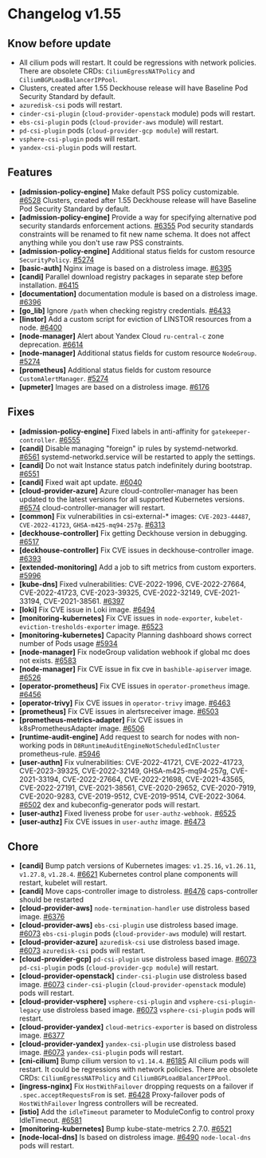 # Changelog v1.55

## Know before update


 - All cilium pods will restart. It could be regressions with network policies. There are obsolete CRDs: `CiliumEgressNATPolicy` and `CiliumBGPLoadBalancerIPPool`.
 - Clusters, created after 1.55 Deckhouse release will have Baseline Pod Security Standard by default.
 - `azuredisk-csi` pods will restart.
 - `cinder-csi-plugin` (`cloud-provider-openstack` module) pods will restart.
 - `ebs-csi-plugin` pods (`cloud-provider-aws` module) will restart.
 - `pd-csi-plugin` pods (`cloud-provider-gcp module`) will restart.
 - `vsphere-csi-plugin` pods will restart.
 - `yandex-csi-plugin` pods will restart.

## Features


 - **[admission-policy-engine]** Make default PSS policy customizable. [#6528](https://github.com/deckhouse/deckhouse/pull/6528)
    Clusters, created after 1.55 Deckhouse release will have Baseline Pod Security Standard by default.
 - **[admission-policy-engine]** Provide a way for specifying alternative pod security standards enforcement actions. [#6355](https://github.com/deckhouse/deckhouse/pull/6355)
    Pod security standards constraints will be renamed to fit new name schema. It does not affect anything while you don't use raw PSS constraints.
 - **[admission-policy-engine]** Additional status fields for custom resource `SecurityPolicy`. [#5274](https://github.com/deckhouse/deckhouse/pull/5274)
 - **[basic-auth]** Nginx image is based on a distroless image. [#6395](https://github.com/deckhouse/deckhouse/pull/6395)
 - **[candi]** Parallel download registry packages in separate step before installation. [#6415](https://github.com/deckhouse/deckhouse/pull/6415)
 - **[documentation]** documentation module is based on a distroless image. [#6396](https://github.com/deckhouse/deckhouse/pull/6396)
 - **[go_lib]** Ignore `/path` when checking registry credentials. [#6433](https://github.com/deckhouse/deckhouse/pull/6433)
 - **[linstor]** Add a custom script for eviction of LINSTOR resources from a node. [#6400](https://github.com/deckhouse/deckhouse/pull/6400)
 - **[node-manager]** Alert about Yandex Cloud `ru-central-c` zone deprecation. [#6614](https://github.com/deckhouse/deckhouse/pull/6614)
 - **[node-manager]** Additional status fields for custom resource `NodeGroup`. [#5274](https://github.com/deckhouse/deckhouse/pull/5274)
 - **[prometheus]** Additional status fields for custom resource `CustomAlertManager`. [#5274](https://github.com/deckhouse/deckhouse/pull/5274)
 - **[upmeter]** Images are based on a distroless image. [#6176](https://github.com/deckhouse/deckhouse/pull/6176)

## Fixes


 - **[admission-policy-engine]** Fixed labels in anti-affinity for `gatekeeper-controller`. [#6555](https://github.com/deckhouse/deckhouse/pull/6555)
 - **[candi]** Disable managing "foreign" ip rules by systemd-networkd. [#6561](https://github.com/deckhouse/deckhouse/pull/6561)
    systemd-networkd.service will be restarted to apply the settings.
 - **[candi]** Do not wait Instance status patch indefinitely during bootstrap. [#6551](https://github.com/deckhouse/deckhouse/pull/6551)
 - **[candi]** Fixed wait apt update. [#6040](https://github.com/deckhouse/deckhouse/pull/6040)
 - **[cloud-provider-azure]** Azure cloud-controller-manager has been updated to the latest versions for all supported Kubernetes versions. [#6574](https://github.com/deckhouse/deckhouse/pull/6574)
    cloud-controller-manager will restart.
 - **[common]** Fix vulnerabilities in csi-external-* images: `CVE-2023-44487`, `CVE-2022-41723`, `GHSA-m425-mq94-257g`. [#6313](https://github.com/deckhouse/deckhouse/pull/6313)
 - **[deckhouse-controller]** Fix getting Deckhouse version in debugging. [#6517](https://github.com/deckhouse/deckhouse/pull/6517)
 - **[deckhouse-controller]** Fix CVE issues in deckhouse-controller image. [#6393](https://github.com/deckhouse/deckhouse/pull/6393)
 - **[extended-monitoring]** Add a job to sift metrics from custom exporters. [#5996](https://github.com/deckhouse/deckhouse/pull/5996)
 - **[kube-dns]** Fixed vulnerabilities: CVE-2022-1996, CVE-2022-27664, CVE-2022-41723, CVE-2023-39325, CVE-2022-32149, CVE-2021-33194, CVE-2021-38561. [#6397](https://github.com/deckhouse/deckhouse/pull/6397)
 - **[loki]** Fix CVE issue in Loki image. [#6494](https://github.com/deckhouse/deckhouse/pull/6494)
 - **[monitoring-kubernetes]** Fix CVE issues in `node-exporter`, `kubelet-eviction-tresholds-exporter` image. [#6523](https://github.com/deckhouse/deckhouse/pull/6523)
 - **[monitoring-kubernetes]** Capacity Planning dashboard shows correct number of Pods usage [#5934](https://github.com/deckhouse/deckhouse/pull/5934)
 - **[node-manager]** Fix nodeGroup validation webhook if global mc does not exists. [#6583](https://github.com/deckhouse/deckhouse/pull/6583)
 - **[node-manager]** Fix CVE issue in fix cve in `bashible-apiserver` image. [#6526](https://github.com/deckhouse/deckhouse/pull/6526)
 - **[operator-prometheus]** Fix CVE issues in `operator-prometheus` image. [#6456](https://github.com/deckhouse/deckhouse/pull/6456)
 - **[operator-trivy]** Fix CVE issues in `operator-trivy` image. [#6463](https://github.com/deckhouse/deckhouse/pull/6463)
 - **[prometheus]** Fix CVE issues in alertsreceiver image. [#6503](https://github.com/deckhouse/deckhouse/pull/6503)
 - **[prometheus-metrics-adapter]** Fix CVE issues in k8sPrometheusAdapter image. [#6506](https://github.com/deckhouse/deckhouse/pull/6506)
 - **[runtime-audit-engine]** Add request to search for nodes with non-working pods in `D8RuntimeAuditEngineNotScheduledInCluster` prometheus-rule. [#5946](https://github.com/deckhouse/deckhouse/pull/5946)
 - **[user-authn]** Fix vulnerabilities: CVE-2022-41721, CVE-2022-41723, CVE-2023-39325, CVE-2022-32149, GHSA-m425-mq94-257g, CVE-2021-33194, CVE-2022-27664, CVE-2022-21698, CVE-2021-43565, CVE-2022-27191, CVE-2021-38561, CVE-2020-29652, CVE-2020-7919, CVE-2020-9283, CVE-2019-9512, CVE-2019-9514, CVE-2022-3064. [#6502](https://github.com/deckhouse/deckhouse/pull/6502)
    dex and kubeconfig-generator pods will restart.
 - **[user-authz]** Fixed liveness probe for `user-authz-webhook.` [#6525](https://github.com/deckhouse/deckhouse/pull/6525)
 - **[user-authz]** Fix CVE issues in `user-authz` image. [#6473](https://github.com/deckhouse/deckhouse/pull/6473)

## Chore


 - **[candi]** Bump patch versions of Kubernetes images: `v1.25.16`, `v1.26.11`, `v1.27.8`, `v1.28.4`. [#6621](https://github.com/deckhouse/deckhouse/pull/6621)
    Kubernetes control plane components will restart, kubelet will restart.
 - **[candi]** Move caps-controller image to distroless. [#6476](https://github.com/deckhouse/deckhouse/pull/6476)
    caps-controller should be restarted
 - **[cloud-provider-aws]** `node-termination-handler` use distroless based image. [#6376](https://github.com/deckhouse/deckhouse/pull/6376)
 - **[cloud-provider-aws]** `ebs-csi-plugin` use distroless based image. [#6073](https://github.com/deckhouse/deckhouse/pull/6073)
    `ebs-csi-plugin` pods (`cloud-provider-aws` module) will restart.
 - **[cloud-provider-azure]** `azuredisk-csi` use distroless based image. [#6073](https://github.com/deckhouse/deckhouse/pull/6073)
    `azuredisk-csi` pods will restart.
 - **[cloud-provider-gcp]** `pd-csi-plugin` use distroless based image. [#6073](https://github.com/deckhouse/deckhouse/pull/6073)
    `pd-csi-plugin` pods (`cloud-provider-gcp module`) will restart.
 - **[cloud-provider-openstack]** `cinder-csi-plugin` use distroless based image. [#6073](https://github.com/deckhouse/deckhouse/pull/6073)
    `cinder-csi-plugin` (`cloud-provider-openstack` module) pods will restart.
 - **[cloud-provider-vsphere]** `vsphere-csi-plugin` and `vsphere-csi-plugin-legacy` use distroless based image. [#6073](https://github.com/deckhouse/deckhouse/pull/6073)
    `vsphere-csi-plugin` pods will restart.
 - **[cloud-provider-yandex]** `cloud-metrics-exporter` is based on distroless image. [#6377](https://github.com/deckhouse/deckhouse/pull/6377)
 - **[cloud-provider-yandex]** `yandex-csi-plugin` use distroless based image. [#6073](https://github.com/deckhouse/deckhouse/pull/6073)
    `yandex-csi-plugin` pods will restart.
 - **[cni-cilium]** Bump cilium version to `v1.14.4`. [#6185](https://github.com/deckhouse/deckhouse/pull/6185)
    All cilium pods will restart. It could be regressions with network policies. There are obsolete CRDs: `CiliumEgressNATPolicy` and `CiliumBGPLoadBalancerIPPool`.
 - **[ingress-nginx]** Fix `HostWithFailover` dropping requests on a failover if `.spec.acceptRequestsFrom` is set. [#6428](https://github.com/deckhouse/deckhouse/pull/6428)
    Proxy-failover pods of `HostWithFailover` Ingress controllers will be recreated.
 - **[istio]** Add the `idleTimeout` parameter to ModuleСonfig to control proxy IdleTimeout. [#6581](https://github.com/deckhouse/deckhouse/pull/6581)
 - **[monitoring-kubernetes]** Bump kube-state-metrics 2.7.0. [#6521](https://github.com/deckhouse/deckhouse/pull/6521)
 - **[node-local-dns]** Is based on distroless image. [#6490](https://github.com/deckhouse/deckhouse/pull/6490)
    `node-local-dns` pods will restart.

